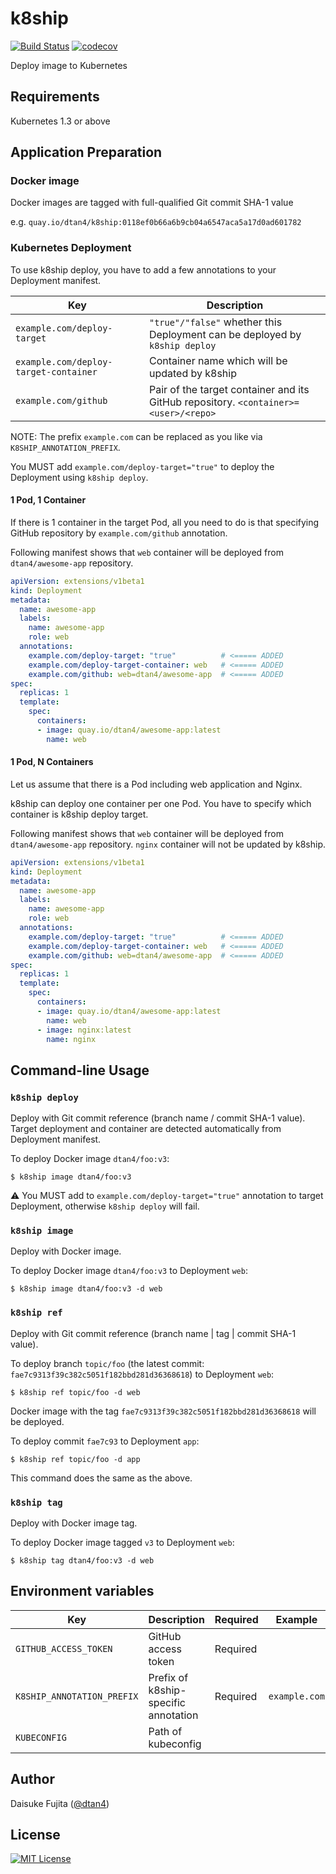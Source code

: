 # k8ship

[![Build Status](https://travis-ci.org/dtan4/k8ship.svg?branch=master)](https://travis-ci.org/dtan4/k8ship)
[![codecov](https://codecov.io/gh/dtan4/k8ship/branch/master/graph/badge.svg)](https://codecov.io/gh/dtan4/k8ship)

Deploy image to Kubernetes

## Requirements

Kubernetes 1.3 or above

## Application Preparation

### Docker image

Docker images are tagged with full-qualified Git commit SHA-1 value

e.g. `quay.io/dtan4/k8ship:0118ef0b66a6b9cb04a6547aca5a17d0ad601782`

### Kubernetes Deployment

To use k8ship deploy, you have to add a few annotations to your Deployment manifest.

|Key|Description|
|---|---|
|`example.com/deploy-target`|`"true"/"false"` whether this Deployment can be deployed by `k8ship deploy`|
|`example.com/deploy-target-container`|Container name which will be updated by k8ship|
|`example.com/github`|Pair of the target container and its GitHub repository. `<container>=<user>/<repo>`|

NOTE: The prefix `example.com` can be replaced as you like via `K8SHIP_ANNOTATION_PREFIX`.

You MUST add `example.com/deploy-target="true"` to deploy the Deployment using `k8ship deploy`.

#### 1 Pod, 1 Container

If there is 1 container in the target Pod, all you need to do is that specifying GitHub repository by `example.com/github` annotation.

Following manifest shows that `web` container will be deployed from `dtan4/awesome-app` repository.

```yaml
apiVersion: extensions/v1beta1
kind: Deployment
metadata:
  name: awesome-app
  labels:
    name: awesome-app
    role: web
  annotations:
    example.com/deploy-target: "true"          # <===== ADDED
    example.com/deploy-target-container: web   # <===== ADDED
    example.com/github: web=dtan4/awesome-app  # <===== ADDED
spec:
  replicas: 1
  template:
    spec:
      containers:
      - image: quay.io/dtan4/awesome-app:latest
        name: web
```

#### 1 Pod, N Containers

Let us assume that there is a Pod including web application and Nginx.

k8ship can deploy one container per one Pod.
You have to specify which container is k8ship deploy target.

Following manifest shows that `web` container will be deployed from `dtan4/awesome-app` repository.
`nginx` container will not be updated by k8ship.

```yaml
apiVersion: extensions/v1beta1
kind: Deployment
metadata:
  name: awesome-app
  labels:
    name: awesome-app
    role: web
  annotations:
    example.com/deploy-target: "true"          # <===== ADDED
    example.com/deploy-target-container: web   # <===== ADDED
    example.com/github: web=dtan4/awesome-app  # <===== ADDED
spec:
  replicas: 1
  template:
    spec:
      containers:
      - image: quay.io/dtan4/awesome-app:latest
        name: web
      - image: nginx:latest
        name: nginx
```

## Command-line Usage

### `k8ship deploy`

Deploy with Git commit reference (branch name / commit SHA-1 value).
Target deployment and container are detected automatically from Deployment manifest.

To deploy Docker image `dtan4/foo:v3`:

```sh-session
$ k8ship image dtan4/foo:v3
```

:warning: You MUST add to `example.com/deploy-target="true"` annotation to target Deployment, otherwise `k8ship deploy` will fail.

### `k8ship image`

Deploy with Docker image.

To deploy Docker image `dtan4/foo:v3` to Deployment `web`:

```sh-session
$ k8ship image dtan4/foo:v3 -d web
```

### `k8ship ref`

Deploy with Git commit reference (branch name | tag | commit SHA-1 value).

To deploy branch `topic/foo` (the latest commit: `fae7c9313f39c382c5051f182bbd281d36368618`) to Deployment `web`:

```sh-session
$ k8ship ref topic/foo -d web
```

Docker image with the tag `fae7c9313f39c382c5051f182bbd281d36368618` will be deployed.

To deploy commit `fae7c93` to Deployment `app`:

```sh-session
$ k8ship ref topic/foo -d app
```

This command does the same as the above.

### `k8ship tag`

Deploy with Docker image tag.

To deploy Docker image tagged `v3` to Deployment `web`:

```sh-session
$ k8ship tag dtan4/foo:v3 -d web
```

## Environment variables

|Key|Description|Required|Example|
|---|---|---|---|
|`GITHUB_ACCESS_TOKEN`|GitHub access token|Required||
|`K8SHIP_ANNOTATION_PREFIX`|Prefix of k8ship-specific annotation|Required|`example.com`|
|`KUBECONFIG`|Path of kubeconfig|||

## Author

Daisuke Fujita ([@dtan4](https://github.com/dtan4))

## License

[![MIT License](http://img.shields.io/badge/license-MIT-blue.svg?style=flat)](LICENSE)
